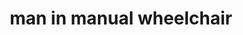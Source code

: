 ---
layout: people&body
title: man in manual wheelchair
emoji: man_in_manual_wheelchair
permalink: 👨‍🦽.html
image: assets/img/3moji/man_in_manual_wheelchair.png
---